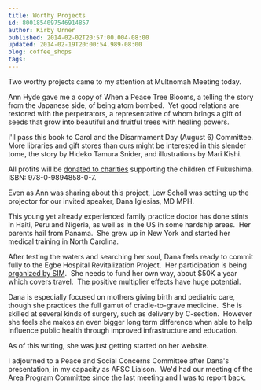 ```yaml
---
title: Worthy Projects
id: 8001854097546914857
author: Kirby Urner
published: 2014-02-02T20:57:00.004-08:00
updated: 2014-02-19T20:00:54.989-08:00
blog: coffee_shops
tags: 
---
```


Two worthy projects came to my attention at Multnomah Meeting today.

Ann Hyde gave me a copy of When a Peace Tree Blooms, a telling the story from the Japanese side, of being atom bombed.  Yet good relations are restored with the perpetrators, a representative of whom brings a gift of seeds that grow into beautiful and fruitful trees with healing powers.

I'll pass this book to Carol and the Disarmament Day (August 6) Committee.  More libraries and gift stores than ours might be interested in this slender tome, the story by Hideko Tamura Snider, and illustrations by Mari Kishi.

All profits will be [donated to charities](http://www.osdinitiatives.com/) supporting the children of Fukushima. ISBN: 978-0-9894858-0-7.

Even as Ann was sharing about this project, Lew Scholl was setting up the projector for our invited speaker, Dana Iglesias, MD MPH.

This young yet already experienced family practice doctor has done stints in Haiti, Peru and Nigeria, as well as in the US in some hardship areas.  Her parents hail from Panama.  She grew up in New York and started her medical training in North Carolina.

After testing the waters and searching her soul, Dana feels ready to commit fully to the Egbe Hospital Revitalization Project.  Her participation is being [organized by SIM](http://www.sim.org/index.php/worker/5143164).  She needs to fund her own way, about $50K a year which covers travel.  The positive multiplier effects have huge potential.

Dana is especially focused on mothers giving birth and pediatric care, though she practices the full gamut of cradle-to-grave medicine.  She is skilled at several kinds of surgery, such as delivery by C-section.  However she feels she makes an even bigger long term difference when able to help influence public health through improved infrastructure and education.

As of this writing, she was just getting started on her website.

I adjourned to a Peace and Social Concerns Committee after Dana's presentation, in my capacity as AFSC Liaison.  We'd had our meeting of the Area Program Committee since the last meeting and I was to report back.